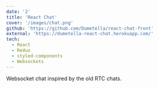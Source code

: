 ```yaml
---
date: '2'
title: 'React Chat'
cover: '/images/chat.png'
github: 'https://github.com/Dumetella/react-chat-front'
external: 'https://dumetella-react-chat.herokuapp.com/'
tech:
  - React
  - Redux
  - styled-components
  - Websockets
---
```

Websocket chat inspired by the old RTC chats.